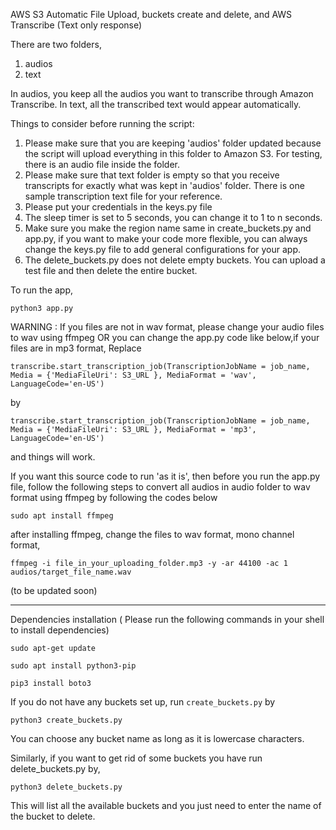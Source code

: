 AWS S3 Automatic File Upload, buckets create and delete, and AWS Transcribe (Text only response) 

There are two folders,
1. audios
2. text

In audios, you keep all the audios you want to transcribe through Amazon Transcribe.
In text, all the transcribed text would appear automatically.

Things to consider before running the script:
1. Please make sure that you are keeping 'audios' folder updated because the script will upload everything in this folder to Amazon S3. For testing, there is an audio file inside the folder. 
2. Please make sure that text folder is empty so that you receive transcripts for exactly what was kept in 'audios' folder. There is one sample transcription text file for your reference.
3. Please put your credentials in the keys.py file
4. The sleep timer is set to 5 seconds, you can change it to 1 to n seconds.
5. Make sure you make the region name same in create_buckets.py and app.py, if you want to make your code more flexible, you can always change the keys.py file to add general configurations for your app.
6. The delete_buckets.py does not delete empty buckets. You can upload a test file and then delete the entire bucket.


To run the app,

`python3 app.py` 

WARNING : If you files are not in wav format, please change your audio files to wav using ffmpeg OR you can change the app.py code like below,if your files are in mp3 format, 
Replace
```
transcribe.start_transcription_job(TranscriptionJobName = job_name, Media = {'MediaFileUri': S3_URL }, MediaFormat = 'wav', LanguageCode='en-US')

```
by

```
transcribe.start_transcription_job(TranscriptionJobName = job_name, Media = {'MediaFileUri': S3_URL }, MediaFormat = 'mp3', LanguageCode='en-US')

```
and things will work. 

If you want this source code to run 'as it is', then before you run the app.py file, follow the following steps to convert all audios in audio folder to wav format using ffmpeg by following the codes below
```
sudo apt install ffmpeg
```
after installing ffmpeg, change the files to wav format, mono channel format,
```
ffmpeg -i file_in_your_uploading_folder.mp3 -y -ar 44100 -ac 1 audios/target_file_name.wav
```
(to be updated soon)






___________________________________________________________________________________________________________

Dependencies installation ( Please run the following commands in your shell to install dependencies)

```
sudo apt-get update

sudo apt install python3-pip

pip3 install boto3
```

If you do not have any buckets set up,
run `create_buckets.py` by 

`python3 create_buckets.py`

You can choose any bucket name as long as it is lowercase characters.

Similarly, if you want to get rid of some buckets you have run delete_buckets.py by,

`python3 delete_buckets.py`

This will list all the available buckets and you just need to enter the name of the bucket to delete. 
